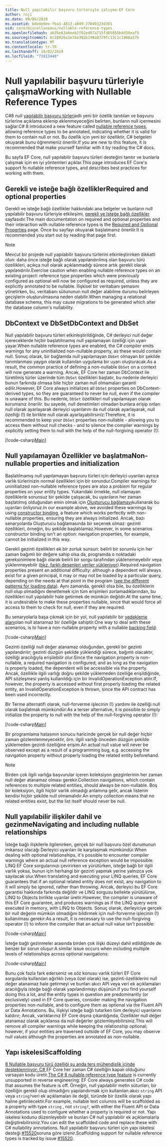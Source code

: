 ```yaml
---
title: Null yapılabilir başvuru türleriyle çalışma-EF Core
author: roji
ms.date: 09/09/2019
ms.assetid: bde4e0ee-fba3-4813-a849-27049323d301
uid: core/miscellaneous/nullable-reference-types
ms.openlocfilehash: ab35e63a6eeb2f02ed07a715fd65855b4d30eaf5
ms.sourcegitcommit: 6c28926a1e35e392b198a8729fc13c1c1968a27b
ms.translationtype: MT
ms.contentlocale: tr-TR
ms.lasthandoff: 10/02/2019
ms.locfileid: "71813448"
---
```

# <a name="working-with-nullable-reference-types"></a><span data-ttu-id="820f4-102">Null yapılabilir başvuru türleriyle çalışma</span><span class="sxs-lookup"><span data-stu-id="820f4-102">Working with Nullable Reference Types</span></span>

<span data-ttu-id="820f4-103">C#8 null [yapılabilir başvuru türleri](/dotnet/csharp/tutorials/nullable-reference-types)adlı yeni bir özellik tanıtılan ve başvuru türlerine açıklama eklenip eklenmeyeceğini belirten, bunların null içermesini sağlar.</span><span class="sxs-lookup"><span data-stu-id="820f4-103">C# 8 introduced a new feature called [nullable reference types](/dotnet/csharp/tutorials/nullable-reference-types), allowing reference types to be annotated, indicating whether it is valid for them to contain null or not.</span></span> <span data-ttu-id="820f4-104">Bu özellik için yeni bir özelliktir, C# belgeleri okuyarak bunu öğrenmeniz önerilir.</span><span class="sxs-lookup"><span data-stu-id="820f4-104">If you are new to this feature, it is recommended that make yourself familiar with it by reading the C# docs.</span></span>

<span data-ttu-id="820f4-105">Bu sayfa EF Core, null yapılabilir başvuru türleri desteğini tanıtır ve bunlarla çalışmak için en iyi yöntemleri açıklar.</span><span class="sxs-lookup"><span data-stu-id="820f4-105">This page introduces EF Core's support fo nullable reference types, and describes best practices for working with them.</span></span>

## <a name="required-and-optional-properties"></a><span data-ttu-id="820f4-106">Gerekli ve isteğe bağlı özellikler</span><span class="sxs-lookup"><span data-stu-id="820f4-106">Required and optional properties</span></span>

<span data-ttu-id="820f4-107">Gerekli ve isteğe bağlı özellikler hakkındaki ana belgeler ve bunların null yapılabilir başvuru türleriyle etkileşimi, [gerekli ve Isteğe bağlı özellikler](xref:core/modeling/required-optional) sayfasıdır.</span><span class="sxs-lookup"><span data-stu-id="820f4-107">The main documentation on required and optional properties and their interaction with nullable reference types is the [Required and Optional Properties](xref:core/modeling/required-optional) page.</span></span> <span data-ttu-id="820f4-108">Önce bu sayfayı okuyarak başlatmanız önerilir.</span><span class="sxs-lookup"><span data-stu-id="820f4-108">It is recommended you start out by reading that page first.</span></span>

> [!NOTE]
> <span data-ttu-id="820f4-109">Mevcut bir projede null yapılabilir başvuru türlerini etkinleştirirken dikkatli olun: daha önce isteğe bağlı olarak yapılandırılmış olan başvuru türü özellikleri, açıkça null olarak açıklanmadığı sürece artık gerekli olarak yapılandırılır.</span><span class="sxs-lookup"><span data-stu-id="820f4-109">Exercise caution when enabling nullable reference types on an existing project: reference type properties which were previously configured as optional will now be configured as required, unless they are explicitly annotated to be nullable.</span></span> <span data-ttu-id="820f4-110">İlişkisel bir veritabanı şemasını yönetirken, bu, veritabanı sütununun null değer alabilme durumu belirleyen geçişlerin oluşturulmasına neden olabilir.</span><span class="sxs-lookup"><span data-stu-id="820f4-110">When managing a relational database schema, this may cause migrations to be generated which alter the database column's nullability.</span></span>

## <a name="dbcontext-and-dbset"></a><span data-ttu-id="820f4-111">DbContext ve DbSet</span><span class="sxs-lookup"><span data-stu-id="820f4-111">DbContext and DbSet</span></span>

<span data-ttu-id="820f4-112">Null yapılabilir başvuru türleri etkinleştirildiğinde, C# derleyici null değer içereceklerde hiçbir başlatılmamış null yapılamayan özelliği için uyarı yayar.</span><span class="sxs-lookup"><span data-stu-id="820f4-112">When nullable reference types are enabled, the C# compiler emits warnings for any uninitialized non-nullable property, as these would contain null.</span></span> <span data-ttu-id="820f4-113">Sonuç olarak, bir bağlamda null yapılamayan `DbSet` olmayan bir şekilde tanımlanması yaygın olarak kullanılan uygulama bir uyarı oluşturacak.</span><span class="sxs-lookup"><span data-stu-id="820f4-113">As a result, the common practice of defining a non-nullable `DbSet` on a context will now generate a warning.</span></span> <span data-ttu-id="820f4-114">Ancak, EF Core her zaman DbContext ile türetilmiş türler üzerinde tüm `DbSet` özellikleri başlatır, bu nedenle derleyici bunun farkında olmasa bile hiçbir zaman null olmamaları garanti edilir.</span><span class="sxs-lookup"><span data-stu-id="820f4-114">However, EF Core always initializes all `DbSet` properties on DbContext-derived types, so they are guaranteed to never be null, even if the compiler is unaware of this.</span></span> <span data-ttu-id="820f4-115">Bu nedenle, `DbSet` özellikleri null yapılamayan olarak korumanız önerilir. bu sayede, null denetimleri olmadan bunlara erişip onları null olarak ayarlayarak derleyici uyarılarını da null olarak ayarlayarak, null özelliği (!) ile birlikte null olarak ayarlayabilirsiniz:</span><span class="sxs-lookup"><span data-stu-id="820f4-115">Therefore, it is recommended to keep your `DbSet` properties non-nullable - allowing you to access them without null checks - and to silence the compiler warnings by explicitly setting them to null with the help of the null-forgiving operator (!):</span></span>

[!code-csharp[Main](../../../samples/core/Miscellaneous/NullableReferenceTypes/NullableReferenceTypesContext.cs?name=Context&highlight=3-4)]

## <a name="non-nullable-properties-and-initialization"></a><span data-ttu-id="820f4-116">Null yapılamayan Özellikler ve başlatma</span><span class="sxs-lookup"><span data-stu-id="820f4-116">Non-nullable properties and initialization</span></span>

<span data-ttu-id="820f4-117">Başlatılmamış null yapılamayan başvuru türleri için derleyici uyarıları ayrıca varlık türlerinizin normal özellikleri için bir sorundur.</span><span class="sxs-lookup"><span data-stu-id="820f4-117">Compiler warnings for uninitialized non-nullable reference types are also a problem for regular properties on your entity types.</span></span> <span data-ttu-id="820f4-118">Yukarıdaki örnekte, null olamayan özelliklerle sorunsuz bir şekilde çalışacak, bu uyarıların her zaman başlatılmış olduğundan emin olmak için [Oluşturucu bağlamayı](xref:core/modeling/constructors)kullanarak bu uyarıları önliyoruz.</span><span class="sxs-lookup"><span data-stu-id="820f4-118">In our example above, we avoided these warnings by using [constructor binding](xref:core/modeling/constructors), a feature which works perfectly with non-nullable properties, ensuring they are always initialized.</span></span> <span data-ttu-id="820f4-119">Ancak, bazı senaryolarda Oluşturucu bağlamasında bir seçenek olmaz: gezinti özellikleri, örneğin, bu şekilde başlatılamaz.</span><span class="sxs-lookup"><span data-stu-id="820f4-119">However, in some scenarios constructor binding isn't an option: navigation properties, for example, cannot be initialized in this way.</span></span>

<span data-ttu-id="820f4-120">Gerekli gezinti özellikleri ek bir zorluk sunsun: belirli bir sorumlu için her zaman bağımlı bir değere sahip olsa da, programda o noktadaki gereksinimlere bağlı olarak belirli bir sorgu tarafından yüklenemeyebilir veya yüklenmeyebilir ([bkz. farklı desenleri veriler yükleniyor](xref:core/querying/related-data)).</span><span class="sxs-lookup"><span data-stu-id="820f4-120">Required navigation properties present an additional difficulty: although a dependent will always exist for a given principal, it may or may not be loaded by a particular query, depending on the needs at that point in the program ([see the different patterns for loading data](xref:core/querying/related-data)).</span></span> <span data-ttu-id="820f4-121">Aynı zamanda, gerekli olsa bile, bu özelliklerin null olup olmadığını denetlemek için tüm erişimleri zorlamadıklarından, bu özellikleri null yapılabilir hale getirmek de mümkün değildir.</span><span class="sxs-lookup"><span data-stu-id="820f4-121">At the same time, it is undesirable to make these properties nullable, since that would force all access to them to check for null, even if they are required.</span></span>

<span data-ttu-id="820f4-122">Bu senaryolarla başa çıkmak için bir yol, null yapılabilir bir [yedekleme alanı](xref:core/modeling/backing-field)olan null atanamaz bir özelliğe sahiptir:</span><span class="sxs-lookup"><span data-stu-id="820f4-122">One way to deal with these scenarios, is to have a non-nullable property with a nullable [backing field](xref:core/modeling/backing-field):</span></span>

[!code-csharp[Main](../../../samples/core/Miscellaneous/NullableReferenceTypes/Order.cs?range=12-17)]

<span data-ttu-id="820f4-123">Gezinti özelliği null değer atanamaz olduğundan, gerekli bir gezinti yapılandırılır; gezinti düzgün şekilde yüklendiği sürece, bağımlı olacaktır, özelliği aracılığıyla erişilebilir olur.</span><span class="sxs-lookup"><span data-stu-id="820f4-123">Since the navigation property is non-nullable, a required navigation is configured; and as long as the navigation is properly loaded, the dependent will be accessible via the property.</span></span> <span data-ttu-id="820f4-124">Ancak, özellikle ilgili varlığı doğru şekilde yüklemeden özelliğe erişildiğinde, API sözleşmesi yanlış kullanıldığı için bir InvalidOperationException atılır.</span><span class="sxs-lookup"><span data-stu-id="820f4-124">If, however, the property is accessed without first properly loading the related entity, an InvalidOperationException is thrown, since the API contract has been used incorrectly.</span></span>

<span data-ttu-id="820f4-125">Bir Terme alternatifi olarak, null-forverme işlecinin (!) yardımı ile özelliği null olarak başlatmak mümkündür:</span><span class="sxs-lookup"><span data-stu-id="820f4-125">As a terser alternative, it is possible to simply initialize the property to null with the help of the null-forgiving operator (!):</span></span>

[!code-csharp[Main](../../../samples/core/Miscellaneous/NullableReferenceTypes/Order.cs?range=19)]

<span data-ttu-id="820f4-126">Bir programlama hatasının sonucu haricinde gerçek bir null değer hiçbir zaman gözlemlenmeyecektir, örn. ilgili varlığı önceden düzgün şekilde yüklemeden gezinti özelliğine erişim.</span><span class="sxs-lookup"><span data-stu-id="820f4-126">An actual null value will never be observed except as a result of a programming bug, e.g. accessing the navigation property without properly loading the related entity beforehand.</span></span>

> [!NOTE]
> <span data-ttu-id="820f4-127">Birden çok ilgili varlığa başvurular içeren koleksiyon gezginlerinin her zaman null değer atanamaz olması gerekir.</span><span class="sxs-lookup"><span data-stu-id="820f4-127">Collection navigations, which contain references to multiple related entities, should always be non-nullable.</span></span> <span data-ttu-id="820f4-128">Boş bir koleksiyon, ilgili hiçbir varlık olmadığı anlamına gelir, ancak listenin kendisi hiçbir şekilde null olmamalıdır.</span><span class="sxs-lookup"><span data-stu-id="820f4-128">An empty collection means that no related entities exist, but the list itself should never be null.</span></span>

## <a name="navigating-and-including-nullable-relationships"></a><span data-ttu-id="820f4-129">Null yapılabilir ilişkiler dahil ve gezinme</span><span class="sxs-lookup"><span data-stu-id="820f4-129">Navigating and including nullable relationships</span></span>

<span data-ttu-id="820f4-130">İsteğe bağlı ilişkilerle ilgilenirken, gerçek bir null başvuru özel durumunun imkansız olacağı Derleyici uyarıları ile karşılaşmak mümkündür.</span><span class="sxs-lookup"><span data-stu-id="820f4-130">When dealing with optional relationships, it's possible to encounter compiler warnings where an actual null reference exception would be impossible.</span></span> <span data-ttu-id="820f4-131">LINQ EF Core sorgularınızı çevirirken ve yürütürken, isteğe bağlı bir ilgili varlık yoksa, bunun için herhangi bir gezinti yapmak yerine yalnızca yok sayılacak olur.</span><span class="sxs-lookup"><span data-stu-id="820f4-131">When translating and executing your LINQ queries, EF Core guarantees that if an optional related entity does not exist, any navigation to it will simply be ignored, rather than throwing.</span></span> <span data-ttu-id="820f4-132">Ancak, derleyici bu EF Core garantisi hakkında farkında değildir ve LINQ sorgusu bellekte yürütülürse, LINQ to Objects birlikte uyarılar üretir.</span><span class="sxs-lookup"><span data-stu-id="820f4-132">However, the compiler is unaware of this EF Core guarantee, and produces warnings as if the LINQ query were executed in memory, with LINQ to Objects.</span></span> <span data-ttu-id="820f4-133">Sonuç olarak, derleyiciye gerçek bir null değerin mümkün olmadığını bildirmek için null-forverme işlecinin (!) kullanılması gerekir:</span><span class="sxs-lookup"><span data-stu-id="820f4-133">As a result, it is necessary to use the null-forgiving operator (!) to inform the compiler that an actual null value isn't possible:</span></span>

[!code-csharp[Main](../../../samples/core/Miscellaneous/NullableReferenceTypes/Program.cs?range=46)]

<span data-ttu-id="820f4-134">İsteğe bağlı gezinmeler arasında birden çok ilişki düzeyi dahil edildiğinde de benzer bir sorun oluşur:</span><span class="sxs-lookup"><span data-stu-id="820f4-134">A similar issue occurs when including multiple levels of relationships across optional navigations:</span></span>

[!code-csharp[Main](../../../samples/core/Miscellaneous/NullableReferenceTypes/Program.cs?range=36-39&highlight=2)]

<span data-ttu-id="820f4-135">Bunu çok fazla fark ederseniz ve söz konusu varlık türleri EF Core sorgularda kullanılan ağırlıklı (veya özel olarak) ise, gezinti özelliklerini null değer atanamaz hale getirmeyi ve bunları akıcı API veya veri ek açıklamaları aracılığıyla isteğe bağlı olarak yapılandırmayı düşünün.</span><span class="sxs-lookup"><span data-stu-id="820f4-135">If you find yourself doing this a lot, and the entity types in question are predominantly (or exclusively) used in EF Core queries, consider making the navigation properties non-nullable, and to configure them as optional via the Fluent API or Data Annotations.</span></span> <span data-ttu-id="820f4-136">Bu, ilişkiyi isteğe bağlı tutarken tüm derleyici uyarılarını kaldırır; Ancak, varlıklarınız EF Core dışına çıkardığında, Özellikler null değer atanamaz olarak açıklansa da null değerler gözlemleyebilirsiniz.</span><span class="sxs-lookup"><span data-stu-id="820f4-136">This will remove all compiler warnings while keeping the relationship optional; however, if your entities are traversed outside of EF Core, you may observe null values although the properties are annotated as non-nullable.</span></span>

## <a name="scaffolding"></a><span data-ttu-id="820f4-137">Yapı iskelesi</span><span class="sxs-lookup"><span data-stu-id="820f4-137">Scaffolding</span></span>

<span data-ttu-id="820f4-138">[8 Nullable başvuru türü özelliği şu anda ters mühendislik içinde desteklenmiyor: C# ](/dotnet/csharp/tutorials/nullable-reference-types) EF Core her zaman C# özelliğin kapalı olduğunu varsayan kodu üretir.</span><span class="sxs-lookup"><span data-stu-id="820f4-138">[The C# 8 nullable reference type feature](/dotnet/csharp/tutorials/nullable-reference-types) is currently unsupported in reverse engineering: EF Core always generates C# code that assumes the feature is off.</span></span> <span data-ttu-id="820f4-139">Örneğin, null yapılabilir metin sütunları, bir özelliğin gerekli olup olmadığını yapılandırmak için kullanılan akıcı `string` API veya `string?`veri ek açıklamaları ile değil, türünde bir özellik olarak yapı haline getirilecektir.</span><span class="sxs-lookup"><span data-stu-id="820f4-139">For example, nullable text columns will be scaffolded as a property with type `string` , not `string?`, with either the Fluent API or Data Annotations used to configure whether a property is required or not.</span></span> <span data-ttu-id="820f4-140">Yapı iskelesi kodunu düzenleyebilir ve bunları C# null yapılabilir ek açıklamalarla değiştirebilirsiniz.</span><span class="sxs-lookup"><span data-stu-id="820f4-140">You can edit the scaffolded code and replace these with C# nullability annotations.</span></span> <span data-ttu-id="820f4-141">Null yapılabilir başvuru türleri için yapı iskelesi desteği [#15520](https://github.com/aspnet/EntityFrameworkCore/issues/15520)soruna göre izlenir.</span><span class="sxs-lookup"><span data-stu-id="820f4-141">Scaffolding support for nullable reference types is tracked by issue [#15520](https://github.com/aspnet/EntityFrameworkCore/issues/15520).</span></span>
